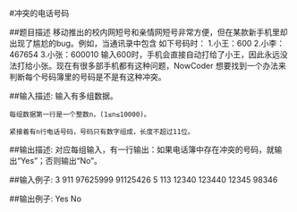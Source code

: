 #冲突的电话号码

##题目描述
        移动推出的校内网短号和亲情网短号非常方便，但在某款新手机里却出现了尴尬的bug。例如，当通讯录中包含
    如下号码时：
        1.小王：600
        2.小李：467654
        3.小张：600010
        输入600时，手机会直接自动打给了小王，因此永远没法打给小张。现在有很多部手机都有这种问题，NowCoder
    想要找到一个办法来判断每个号码簿里的号码是不是有这种冲突。

##输入描述:
    输入有多组数据。

    每组数据第一行是一个整数n，(1≤n≤10000)。

    紧接着有n行电话号码，号码只有数字组成，长度不超过11位。

##输出描述:
    对应每组输入，有一行输出：如果电话簿中存在冲突的号码，就输出“Yes”；否则输出“No”。

##输入例子:
    3
    911
    97625999
    91125426
    5
    113
    12340
    123440
    12345
    98346

##输出例子:
    Yes
    No